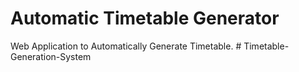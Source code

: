 # Automatic Timetable Generator
Web Application to Automatically Generate Timetable.
#   T i m e t a b l e - G e n e r a t i o n - S y s t e m  
 